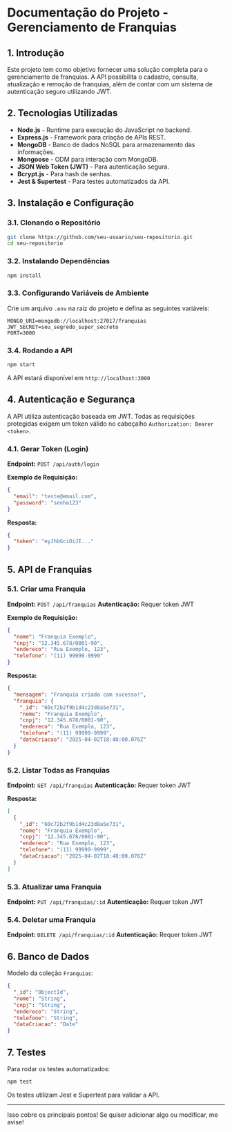 # Documentação do Projeto - Gerenciamento de Franquias

## 1. Introdução

Este projeto tem como objetivo fornecer uma solução completa para o gerenciamento de franquias. A API possibilita o cadastro, consulta, atualização e remoção de franquias, além de contar com um sistema de autenticação seguro utilizando JWT.

## 2. Tecnologias Utilizadas

- **Node.js** - Runtime para execução do JavaScript no backend.
- **Express.js** - Framework para criação de APIs REST.
- **MongoDB** - Banco de dados NoSQL para armazenamento das informações.
- **Mongoose** - ODM para interação com MongoDB.
- **JSON Web Token (JWT)** - Para autenticação segura.
- **Bcrypt.js** - Para hash de senhas.
- **Jest & Supertest** - Para testes automatizados da API.

## 3. Instalação e Configuração

### 3.1. Clonando o Repositório

```bash
git clone https://github.com/seu-usuario/seu-repositorio.git
cd seu-repositorio
```

### 3.2. Instalando Dependências

```bash
npm install
```

### 3.3. Configurando Variáveis de Ambiente

Crie um arquivo `.env` na raiz do projeto e defina as seguintes variáveis:

```env
MONGO_URI=mongodb://localhost:27017/franquias
JWT_SECRET=seu_segredo_super_secreto
PORT=3000
```

### 3.4. Rodando a API

```bash
npm start
```

A API estará disponível em `http://localhost:3000`

## 4. Autenticação e Segurança

A API utiliza autenticação baseada em JWT. Todas as requisições protegidas exigem um token válido no cabeçalho `Authorization: Bearer <token>`.

### 4.1. Gerar Token (Login)

**Endpoint:** `POST /api/auth/login`

**Exemplo de Requisição:**

```json
{
  "email": "teste@email.com",
  "password": "senha123"
}
```

**Resposta:**

```json
{
  "token": "eyJhbGciOiJI..."
}
```

## 5. API de Franquias

### 5.1. Criar uma Franquia

**Endpoint:** `POST /api/franquias` **Autenticação:** Requer token JWT

**Exemplo de Requisição:**

```json
{
  "nome": "Franquia Exemplo",
  "cnpj": "12.345.678/0001-90",
  "endereco": "Rua Exemplo, 123",
  "telefone": "(11) 99999-9999"
}
```

**Resposta:**

```json
{
  "mensagem": "Franquia criada com sucesso!",
  "franquia": {
    "_id": "60c72b2f9b1d4c23d8a5e731",
    "nome": "Franquia Exemplo",
    "cnpj": "12.345.678/0001-90",
    "endereco": "Rua Exemplo, 123",
    "telefone": "(11) 99999-9999",
    "dataCriacao": "2025-04-02T18:40:00.076Z"
  }
}
```

### 5.2. Listar Todas as Franquias

**Endpoint:** `GET /api/franquias` **Autenticação:** Requer token JWT

**Resposta:**

```json
[
  {
    "_id": "60c72b2f9b1d4c23d8a5e731",
    "nome": "Franquia Exemplo",
    "cnpj": "12.345.678/0001-90",
    "endereco": "Rua Exemplo, 123",
    "telefone": "(11) 99999-9999",
    "dataCriacao": "2025-04-02T18:40:00.076Z"
  }
]
```

### 5.3. Atualizar uma Franquia

**Endpoint:** `PUT /api/franquias/:id` **Autenticação:** Requer token JWT

### 5.4. Deletar uma Franquia

**Endpoint:** `DELETE /api/franquias/:id` **Autenticação:** Requer token JWT

## 6. Banco de Dados

Modelo da coleção `Franquias`:

```json
{
  "_id": "ObjectId",
  "nome": "String",
  "cnpj": "String",
  "endereco": "String",
  "telefone": "String",
  "dataCriacao": "Date"
}
```

## 7. Testes

Para rodar os testes automatizados:

```bash
npm test
```

Os testes utilizam Jest e Supertest para validar a API.

---

Isso cobre os principais pontos! Se quiser adicionar algo ou modificar, me avise!



